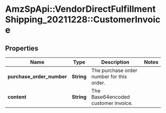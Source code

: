 # AmzSpApi::VendorDirectFulfillmentShipping_20211228::CustomerInvoice

## Properties
Name | Type | Description | Notes
------------ | ------------- | ------------- | -------------
**purchase_order_number** | **String** | The purchase order number for this order. | 
**content** | **String** | The Base64encoded customer invoice. | 

